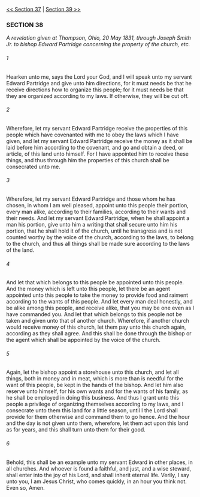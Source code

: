 [<< Section 37](Section%2037.md)  |  [Section 39 >>](Section%2039.md)

### SECTION 38

*A revelation given at Thompson, Ohio, 20 May 1831, through Joseph Smith Jr. to bishop Edward Partridge concerning the property of the church, etc.*

###### 1
Hearken unto me, says the Lord your God, and I will speak unto my servant Edward Partridge and give unto him directions, for it must needs be that he receive directions how to organize this people; for it must needs be that they are organized according to my laws. If otherwise, they will be cut off.

###### 2
Wherefore, let my servant Edward Partridge receive the properties of this people which have covenanted with me to obey the laws which I have given, and let my servant Edward Partridge receive the money as it shall be laid before him according to the covenant, and go and obtain a deed, or article, of this land unto himself. For I have appointed him to receive these things, and thus through him the properties of this church shall be consecrated unto me.

###### 3
Wherefore, let my servant Edward Partridge and those whom he has chosen, in whom I am well pleased, appoint unto this people their portion, every man alike, according to their families, according to their wants and their needs. And let my servant Edward Partridge, when he shall appoint a man his portion, give unto him a writing that shall secure unto him his portion, that he shall hold it of the church, until he transgress and is not counted worthy by the voice of the church, according to the laws, to belong to the church, and thus all things shall be made sure according to the laws of the land.

###### 4
And let that which belongs to this people be appointed unto this people. And the money which is left unto this people, let there be an agent appointed unto this people to take the money to provide food and raiment according to the wants of this people. And let every man deal honestly, and be alike among this people, and receive alike, that you may be one even as I have commanded you. And let that which belongs to this people not be taken and given unto that of another church. Wherefore, if another church would receive money of this church, let them pay unto this church again, according as they shall agree. And this shall be done through the bishop or the agent which shall be appointed by the voice of the church.

###### 5
Again, let the bishop appoint a storehouse unto this church, and let all things, both in money and in meat, which is more than is needful for the want of this people, be kept in the hands of the bishop. And let him also reserve unto himself, for his own wants and for the wants of his family, as he shall be employed in doing this business. And thus I grant unto this people a privilege of organizing themselves according to my laws, and I consecrate unto them this land for a little season, until I the Lord shall provide for them otherwise and command them to go hence. And the hour and the day is not given unto them, wherefore, let them act upon this land as for years, and this shall turn unto them for their good.

###### 6
Behold, this shall be an example unto my servant Edward in other places, in all churches. And whoever is found a faithful, and just, and a wise steward, shall enter into the joy of his Lord, and shall inherit eternal life. Verily, I say unto you, I am Jesus Christ, who comes quickly, in an hour you think not. Even so, Amen.